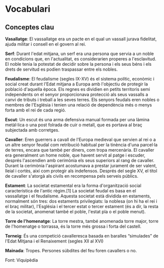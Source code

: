 # Vocabulari

## Conceptes clau

**Vasallatge**: El vassallatge era un pacte en el qual un vassall jurava fidelitat, ajuda militar i consell en el govern al rei.

**Serf**: Durant l'edat mitjana, un serf era una persona que servia a un noble en condicions que, en l'actualitat, es considerarien properes a l'esclavitud. El noble tenia la potestat de decidir sobre la persona i els seus béns i els drets de servitud es podien traspassar entre els nobles.

**Feudalisme**: El feudalisme (segles IX-XV) és el sistema polític, econòmic i social creat durant l'Edat mitjana a Europa amb l'objectiu de protegir la població d'aquella època. Els regnes es dividien en petits territoris semi independents on el senyor proporcionava protecció als seus vassalls a canvi de tributs i treball a les seves terres. Els senyors feudals eren nobles o membres de l'Església i tenien una relació de dependència més o menys forta amb el rei de cada regió.

**Escut**: Un escut és una arma defensiva manual formada per una làmina metàl·lica o una post folrada de cuir o metall, que es portava al braç subjectada amb corretges.

**Cavaller**: Eren guerrers a cavall de l'Europa medieval que servien al rei o a un altre senyor feudal com retribució habitual per la tinència d'una parcel·la de terres, encara que també per diners, com tropa mercenària. El cavaller era generalment un home noble, que havent servit al patge i escuder, després l'ascendien amb cerimònia els seus superiors al rang de cavaller. Durant la cerimònia l'aspirant acostumava a prestar jurament de ser valent, lleial i cortès, així com protegir als indefensos. Després del segle XV, el títol de cavaller s'atorgà als civils en recompensa pels serveis públics.

**Estament**: La societat estamental era la forma d'organització social característica de l'antic règim.[1] La societat feudal es basa en el vassallatge i el feudalisme. Aquesta societat està dividida en estaments, normalment són tres: dos estaments privilegiats: la noblesa (on hi ha el rei i el braç militar), l'Església i el tercer estat o tercer estament (és a dir, la resta de la societat, anomenat també el poble, l'estat pla o el poble menut).

**Torre de l'homenatge**: La torre mestra, també anomenada torre major, torre de l'homenatge o torrassa, és la torre més grossa i forta del castell. 

**Torneig**: És una competició cavalleresca basada en baralles “simulades” de l'Edat Mitjana i el Renaixement (segles XII al XVI)

**Mainada**: Tropes. Persones súbdites del feu foren cavallers o no.

Font: Viquipèdia



